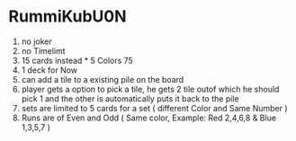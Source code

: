 # RummiKubU0N

1. no joker
2. no Timelimt
3. 15 cards instead * 5 Colors 75
4. 1 deck for Now 
5. can add a tile to a existing pile on the board 
6. player gets a option to pick a tile, he gets 2 tile outof which he should pick 1 and the other is automatically puts it back to the pile
7. sets are limited to 5 cards for a set ( different Color and Same Number )
8. Runs are of Even and Odd ( Same color, Example: Red 2,4,6,8 & Blue 1,3,5,7 )
